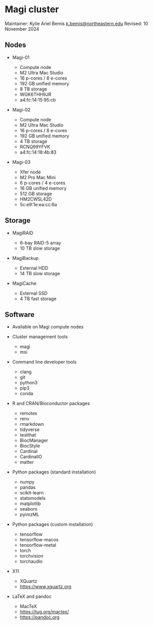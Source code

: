# Magi cluster

Maintainer: Kylie Ariel Bemis <k.bemis@northeastern.edu>
Revised: 10 November 2024

## Nodes

- Magi-01
	+ Compute node
	+ M2 Ultra Mac Studio
	+ 16 p-cores / 8 e-cores
	+ 192 GB unified memory
	+ 8 TB storage
	+ WGK6THH9JR
	+ a4:fc:14:15:95:cb

- Magi-02
	+ Compute node
	+ M2 Ultra Mac Studio
	+ 16 p-cores / 8 e-cores
	+ 192 GB unified memory
	+ 4 TB storage
	+ RCNQ99YFVK
	+ a4:fc:14:18:4b:83

- Magi-03
	+ Xfer node
	+ M2 Pro Mac Mini
	+ 6 p-cores / 4 e-cores
	+ 16 GB unified memory
	+ 512 GB storage
	+ HM2CW5L42D
	+ 5c:e9:1e:ea:cc:6a

## Storage

- MagiRAID
	+ 6-bay RAID-5 array
	+ 10 TB slow storage

- MagiBackup
	+ External HDD
	+ 14 TB slow storage

- MagiCache
	+ External SSD
	+ 4 TB fast storage

## Software

- Available on Magi compute nodes

- Cluster management tools
	+ magi
	+ msi

- Command line developer tools
	+ clang
	+ git
	+ python3
	+ pip3
	+ conda

- R and CRAN/Bioconductor packages
	+ remotes
	+ renv
	+ rmarkdown
	+ tidyverse
	+ testthat
	+ BiocManager
	+ BiocStyle
	+ Cardinal
	+ CardinalIO
	+ matter

- Python packages (standard installation)
	+ numpy
	+ pandas
	+ scikit-learn
	+ statsmodels
	+ matplotlib
	+ seaborn
	+ pyimzML

- Python packages  (custom installation)
	+ tensorflow
	+ tensorflow-macos
	+ tensorflow-metal
	+ torch
	+ torchvision
	+ torchaudio

- X11
	+ XQuartz
	+ https://www.xquartz.org

- LaTeX and pandoc
	+ MacTeX
	+ https://tug.org/mactex/
	+ https://pandoc.org
